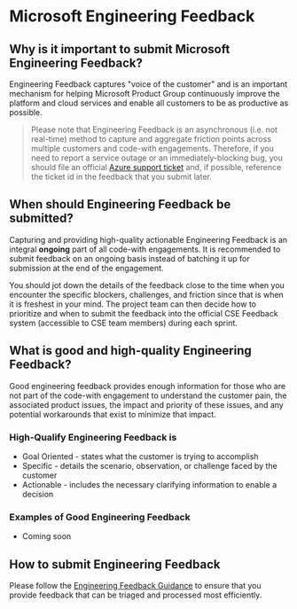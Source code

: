 # Microsoft Engineering Feedback

## Why is it important to submit Microsoft Engineering Feedback?

Engineering Feedback captures "voice of the customer" and is an important mechanism for helping Microsoft Product Group continuously improve the platform and cloud services and enable all customers to be as productive as possible.

> Please note that Engineering Feedback is an asynchronous (i.e. not real-time) method to capture and aggregate friction points across multiple customers and code-with engagements. Therefore, if you need to report a service outage or an immediately-blocking bug, you should file an official [Azure support ticket](https://azure.microsoft.com/en-us/support/create-ticket/) and, if possible, reference the ticket id in the feedback that you submit later.

## When should Engineering Feedback be submitted?

Capturing and providing high-quality actionable Engineering Feedback is an integral **ongoing** part of all code-with engagements. It is recommended to submit feedback on an ongoing basis instead of batching it up for submission at the end of the engagement.

You should jot down the details of the feedback close to the time when you encounter the specific blockers, challenges, and friction since that is when it is freshest in your mind. The project team can then decide how to prioritize and when to submit the feedback into the official CSE Feedback system (accessible to CSE team members) during each sprint.

## What is good and high-quality Engineering Feedback?

Good engineering feedback provides enough information for those who are not part of the code-with engagement to understand the customer pain, the associated product issues, the impact and priority of these issues, and any potential workarounds that exist to minimize that impact.

### High-Qualify Engineering Feedback is

* Goal Oriented - states what the customer is trying to accomplish
* Specific - details the scenario, observation, or challenge faced by the customer
* Actionable - includes the necessary clarifying information to enable a decision

### Examples of Good Engineering Feedback

* Coming soon

## How to submit Engineering Feedback

Please follow the [Engineering Feedback Guidance](feedback-guidance.md) to ensure that you provide feedback that can be triaged and processed most efficiently.
